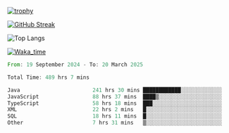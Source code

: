 <!--
**ren-joey/ren-joey** is a ✨ _special_ ✨ repository because its `README.md` (this file) appears on your GitHub profile.

Here are some ideas to get you started:

- 🔭 I’m currently working on ...
- 🌱 I’m currently learning ...
- 👯 I’m looking to collaborate on ...
- 🤔 I’m looking for help with ...
- 💬 Ask me about ...
- 📫 How to reach me: ...
- 😄 Pronouns: ...
- ⚡ Fun fact: ...
-->

[![trophy](https://github-profile-trophy.vercel.app/?username=ren-joey&theme=darkhub&column=5)](https://github.com/ren-joey)

[![GitHub Streak](https://streak-stats.demolab.com/?user=ren-joey&theme=dark)](https://github.com/ren-joey)

![Top Langs](https://github-readme-stats.vercel.app/api/top-langs?username=ren-joey&show_icons=true&layout=compact&locale=en&hide=html,CSS,scss,Pug,Twig&theme=dark)

[![Waka_time](https://github-readme-stats.vercel.app/api/wakatime?username=joeyren&theme=dark)](https://github.com/ren-joey)

<!--START_SECTION:waka-->

```rust
From: 19 September 2024 - To: 20 March 2025

Total Time: 489 hrs 7 mins

Java                       241 hrs 30 mins ████████████░░░░░░░░░░░░░   48.63 %
JavaScript                 88 hrs 37 mins  ████▒░░░░░░░░░░░░░░░░░░░░   17.84 %
TypeScript                 58 hrs 18 mins  ███░░░░░░░░░░░░░░░░░░░░░░   11.74 %
XML                        22 hrs 2 mins   █░░░░░░░░░░░░░░░░░░░░░░░░   04.44 %
SQL                        18 hrs 11 mins  █░░░░░░░░░░░░░░░░░░░░░░░░   03.66 %
Other                      7 hrs 31 mins   ▒░░░░░░░░░░░░░░░░░░░░░░░░   01.52 %
```

<!--END_SECTION:waka-->
